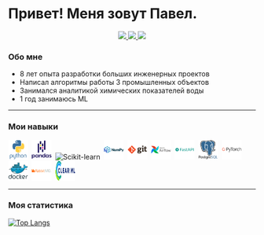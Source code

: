 <h1>
Привет! Меня зовут Павел. 
</h1>

<div id="badges" align="center">
  <a href="https://t.me/SPI_q">
  <img src="https://img.shields.io/badge/Telegram-2CA5E0?style=flat-squeare&logo=telegram&logoColor=white"/>
  </a>
  <a href="https://api.whatsapp.com/send/?phone=79854498587">
  <img src="https://img.shields.io/badge/WhatsApp-25D366?logo=whatsapp&logoColor=fff&style=flat"/>
  </a>
  <a href="mailto:click315@mail.ru">
  <img src="https://img.shields.io/badge/Email-%23005FF9?style=flat&logo=maildotru&logoColor=%23FFCD00"/>
  </a>
</div>

### Обо мне
- 8 лет опыта разработки больших инженерных проектов
- Написал алгоритмы работы 3 промышленных объектов
- Занимался аналитикой химических показателей воды
- 1 год занимаюсь ML

---

### Мои навыки
<div>
  <img src="https://github.com/devicons/devicon/blob/master/icons/python/python-original-wordmark.svg" title="Python" alt="Python" width="40" height="40"/>&nbsp;
  <img src="https://github.com/devicons/devicon/blob/master/icons/pandas/pandas-original-wordmark.svg" title="Pandas" alt="Pandas" width="40" height="40"/>&nbsp;
  <img src="https:/https://github.com/devicons/devicon/blob/master/icons/scikitlearn/scikitlearn-original.svg" title="Scikit-learn" alt="Scikit-learn" width="40" height="40"/>&nbsp;
  <img src="https://github.com/devicons/devicon/blob/master/icons/numpy/numpy-original-wordmark.svg" title="Numpy" alt="Numpy" width="40" height="40"/>&nbsp;
  <img src="https://github.com/devicons/devicon/blob/master/icons/git/git-original-wordmark.svg" title="Git" alt="Git" width="40" height="40"/>&nbsp;
  <img src="https://github.com/devicons/devicon/blob/master/icons/apacheairflow/apacheairflow-original-wordmark.svg" title="Airflow" alt="Airflow" width="40" height="40"/>&nbsp;
  <img src="https://github.com/devicons/devicon/blob/master/icons/fastapi/fastapi-original-wordmark.svg" title="FastAPI" alt="FastAPI" width="40" height="40"/>&nbsp;
  <img src="https://github.com/devicons/devicon/blob/master/icons/postgresql/postgresql-original-wordmark.svg" title="PostgreSQL" alt="PostgreSQL" width="40" height="40"/>&nbsp;
  <img src="https://github.com/devicons/devicon/blob/master/icons/pytorch/pytorch-original-wordmark.svg" title="Pytorch" alt="Pytorch" width="40" height="40"/>&nbsp;
  <img src="https://github.com/devicons/devicon/blob/master/icons/docker/docker-original-wordmark.svg" title="Docker" alt="Docker" width="40" height="40"/>&nbsp;
  <img src="https://github.com/devicons/devicon/blob/master/icons/rabbitmq/rabbitmq-original-wordmark.svg" title="RabbitMQ" alt="RabbitMQ" width="40" height="40"/>&nbsp;
  <img src="https://github.com/allegroai/clearml/blob/master/docs/clearml-logo.svg#gh-light-mode-only" title="ClearML" alt="ClearML" width="40" height="40"/>&nbsp;
</div>

---

### Моя статистика

[![Top Langs](https://github-readme-stats.vercel.app/api/top-langs/?username=your-github-username)](https://github.com/anuraghazra/github-readme-stats)